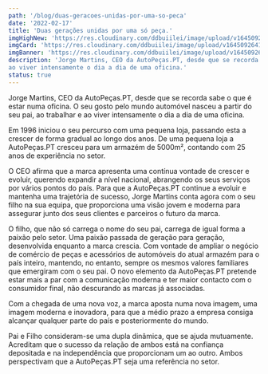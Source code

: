```yaml
---
path: '/blog/duas-geracoes-unidas-por-uma-so-peca'
date: '2022-02-17'
title: 'Duas gerações unidas por uma só peça.'
imgHighNew: 'https://res.cloudinary.com/ddbuiilei/image/upload/v1645092674/posts/post4/post4_sawqoj.png'
imgCard: 'https://res.cloudinary.com/ddbuiilei/image/upload/v1645092641/posts/post4/card_qvczgv.png'
imgBanner: 'https://res.cloudinary.com/ddbuiilei/image/upload/v1645092674/posts/post4/post4_sawqoj.png'
description: 'Jorge Martins, CEO da AutoPeças.PT, desde que se recorda sabe o que é estar numa oficina. O seu gosto pelo mundo automóvel nasceu a partir do seu pai, ao trabalhar e 
ao viver intensamente o dia a dia de uma oficina.'
status: true
---
```


<div class="split">

<div>
<p>
   Jorge Martins, CEO da AutoPeças.PT, desde que se recorda sabe o que é estar numa 
oficina. O seu gosto pelo mundo automóvel nasceu a partir do seu pai, ao trabalhar e 
ao viver intensamente o dia a dia de uma oficina.
</p>

<p>
   Em 1996 iniciou o seu percurso com uma pequena loja, passando esta a crescer de 
forma gradual ao longo dos anos. De uma pequena loja a AutoPeças.PT cresceu para 
um armazém de 5000m², contando com 25 anos de experiência no setor.
</p>

<p>
   O CEO afirma que a marca apresenta uma contínua vontade de crescer e evoluir, 
querendo expandir a nível nacional, abrangendo os seus serviços por vários pontos do 
país. Para que a AutoPeças.PT continue a evoluir e mantenha uma trajetória de 
sucesso, Jorge Martins conta agora com o seu filho na sua equipa, que proporciona 
uma visão jovem e moderna para assegurar junto dos seus clientes e parceiros o 
futuro da marca.
</p>

<p>
  O filho, que não só carrega o nome do seu pai, carrega de igual forma a paixão pelo 
setor. Uma paixão passada de geração para geração, desenvolvida enquanto a marca 
crescia. Com vontade de ampliar o negócio de comércio de peças e acessórios de 
automóveis do atual armazém para o país inteiro, mantendo, no entanto, sempre os 
mesmos valores familiares que emergiram com o seu pai. O novo elemento da 
AutoPeças.PT pretende estar mais a par com a comunicação moderna e ter maior 
contacto com o consumidor final, não descurando as marcas já associadas.
</p>

<p>
   Com a chegada de uma nova voz, a marca aposta numa nova imagem, uma imagem 
moderna e inovadora, para que a médio prazo a empresa consiga alcançar qualquer 
parte do país e posteriormente do mundo.
</p>

<p>
 Pai e Filho consideram-se uma dupla dinâmica, que se ajuda mutuamente. Acreditam 
que o sucesso da relação de ambos está na confiança depositada e na independência 
que proporcionam um ao outro. Ambos perspectivam que a AutoPeças.PT seja uma 
referência no setor.
</p>

</div>


</div>